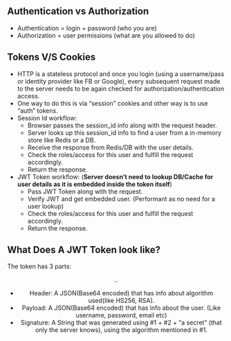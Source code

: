 ## Authentication vs Authorization
* Authentication = login + password (who you are)
* Authorization = user permissions (what are you allowed to do)

## Tokens V/S Cookies
* HTTP is a stateless protocol and once you login (using a username/pass or identity provider like FB or Google), every 
subsequent request made to the server needs to be again checked for authorization/authentication access.
* One way to do this is via “session” cookies and other way is to use “auth” tokens.
* Session Id workflow:
  * Browser passes the session_id info along with the request header.
  * Server looks up this session_id info to find a user from a in-memory store like Redis or a DB.
  * Receive the response from Redis/DB with the user details.
  * Check the roles/access for this user and fulfill the request accordingly.
  * Return the response.
* JWT Token workflow: (**Server doesn’t need to lookup DB/Cache for user details as it is embedded inside the token itself**)
  * Pass JWT Token along with the request.
  * Verify JWT and get embedded user. (Performant as no need for a user lookup)
  * Check the roles/access for this user and fulfill the request accordingly.
  * Return the response.
  
## What Does A JWT Token look like?
The token has 3 parts: <header>.<payload>.<signature>
* Header: A JSON(Base64 encoded) that has info about algorithm used(like HS256, RSA).
* Payload: A JSON(Base64 encoded) that has info about the user. (Like username, password, email etc)
* Signature: A String that was generated using #1 + #2 + “a secret” (that only the server knows), using the algorithm mentioned in #1.


